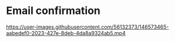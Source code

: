 # Email confirmation

https://user-images.githubusercontent.com/56132373/146573465-aabedef0-2023-427e-8deb-4da8a9324ab5.mp4

